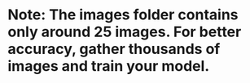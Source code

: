 # Note: The images folder contains only around 25 images. For better accuracy, gather thousands of images and train your model.
